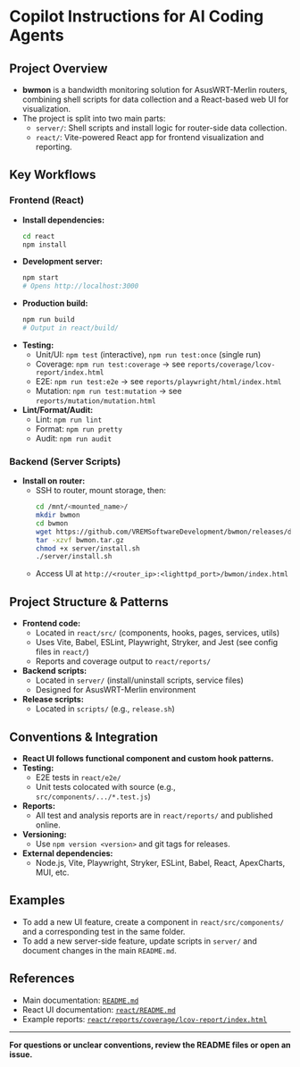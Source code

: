 # Copilot Instructions for AI Coding Agents

## Project Overview

-   **bwmon** is a bandwidth monitoring solution for AsusWRT-Merlin routers, combining shell scripts for data collection and a React-based web UI for visualization.
-   The project is split into two main parts:
    -   `server/`: Shell scripts and install logic for router-side data collection.
    -   `react/`: Vite-powered React app for frontend visualization and reporting.

## Key Workflows

### Frontend (React)

-   **Install dependencies:**
    ```bash
    cd react
    npm install
    ```
-   **Development server:**
    ```bash
    npm start
    # Opens http://localhost:3000
    ```
-   **Production build:**
    ```bash
    npm run build
    # Output in react/build/
    ```
-   **Testing:**
    -   Unit/UI: `npm test` (interactive), `npm run test:once` (single run)
    -   Coverage: `npm run test:coverage` → see `reports/coverage/lcov-report/index.html`
    -   E2E: `npm run test:e2e` → see `reports/playwright/html/index.html`
    -   Mutation: `npm run test:mutation` → see `reports/mutation/mutation.html`
-   **Lint/Format/Audit:**
    -   Lint: `npm run lint`
    -   Format: `npm run pretty`
    -   Audit: `npm run audit`

### Backend (Server Scripts)

-   **Install on router:**
    -   SSH to router, mount storage, then:
        ```bash
        cd /mnt/<mounted_name>/
        mkdir bwmon
        cd bwmon
        wget https://github.com/VREMSoftwareDevelopment/bwmon/releases/download/v3.1.5/bwmon.tar.gz
        tar -xzvf bwmon.tar.gz
        chmod +x server/install.sh
        ./server/install.sh
        ```
    -   Access UI at `http://<router_ip>:<lighttpd_port>/bwmon/index.html`

## Project Structure & Patterns

-   **Frontend code:**
    -   Located in `react/src/` (components, hooks, pages, services, utils)
    -   Uses Vite, Babel, ESLint, Playwright, Stryker, and Jest (see config files in `react/`)
    -   Reports and coverage output to `react/reports/`
-   **Backend scripts:**
    -   Located in `server/` (install/uninstall scripts, service files)
    -   Designed for AsusWRT-Merlin environment
-   **Release scripts:**
    -   Located in `scripts/` (e.g., `release.sh`)

## Conventions & Integration

-   **React UI follows functional component and custom hook patterns.**
-   **Testing:**
    -   E2E tests in `react/e2e/`
    -   Unit tests colocated with source (e.g., `src/components/.../*.test.js`)
-   **Reports:**
    -   All test and analysis reports are in `react/reports/` and published online.
-   **Versioning:**
    -   Use `npm version <version>` and git tags for releases.
-   **External dependencies:**
    -   Node.js, Vite, Playwright, Stryker, ESLint, Babel, React, ApexCharts, MUI, etc.

## Examples

-   To add a new UI feature, create a component in `react/src/components/` and a corresponding test in the same folder.
-   To add a new server-side feature, update scripts in `server/` and document changes in the main `README.md`.

## References

-   Main documentation: [`README.md`](../../README.md)
-   React UI documentation: [`react/README.md`](../react/README.md)
-   Example reports: [`react/reports/coverage/lcov-report/index.html`](../react/reports/coverage/lcov-report/index.html)

---

**For questions or unclear conventions, review the README files or open an issue.**

